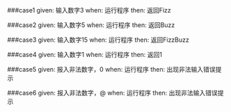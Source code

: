 ###case1
given: 输入数字3
when: 运行程序
then: 返回Fizz

###case2
given: 输入数字5
when: 运行程序
then: 返回Buzz

###case3
given: 输入数字15
when: 运行程序
then: 返回FizzBuzz

###case4
given: 输入数字1
when: 运行程序
then: 返回1

###case5
given: 报入非法数字，0
when: 运行程序
then: 出现非法输入错误提示

###case6
given: 报入非法数字，@
when: 运行程序
then: 出现非法输入错误提示